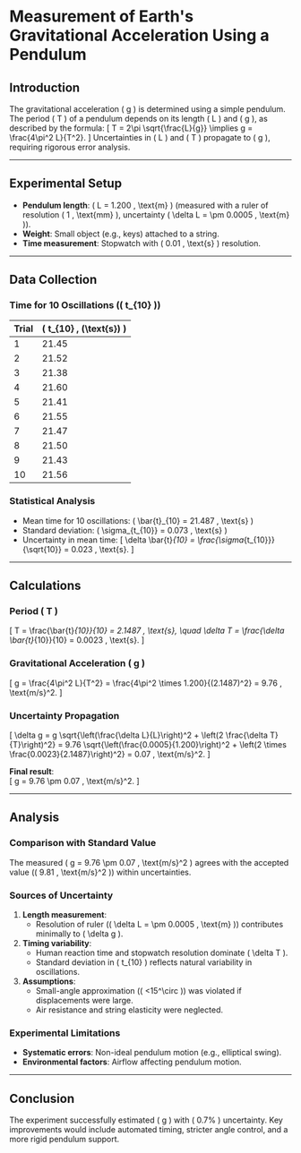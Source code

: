 # Measurement of Earth's Gravitational Acceleration Using a Pendulum

## Introduction
The gravitational acceleration \( g \) is determined using a simple pendulum. The period \( T \) of a pendulum depends on its length \( L \) and \( g \), as described by the formula:
\[
T = 2\pi \sqrt{\frac{L}{g}} \implies g = \frac{4\pi^2 L}{T^2}.
\]
Uncertainties in \( L \) and \( T \) propagate to \( g \), requiring rigorous error analysis.

---

## Experimental Setup
- **Pendulum length**: \( L = 1.200 \, \text{m} \) (measured with a ruler of resolution \( 1 \, \text{mm} \), uncertainty \( \delta L = \pm 0.0005 \, \text{m} \)).
- **Weight**: Small object (e.g., keys) attached to a string.
- **Time measurement**: Stopwatch with \( 0.01 \, \text{s} \) resolution.

---

## Data Collection
### Time for 10 Oscillations (\( t_{10} \))
| Trial | \( t_{10} \, (\text{s}) \) |
|-------|----------------------------|
| 1     | 21.45                      |
| 2     | 21.52                      |
| 3     | 21.38                      |
| 4     | 21.60                      |
| 5     | 21.41                      |
| 6     | 21.55                      |
| 7     | 21.47                      |
| 8     | 21.50                      |
| 9     | 21.43                      |
| 10    | 21.56                      |

### Statistical Analysis
- Mean time for 10 oscillations: \( \bar{t}_{10} = 21.487 \, \text{s} \)
- Standard deviation: \( \sigma_{t_{10}} = 0.073 \, \text{s} \)
- Uncertainty in mean time: 
\[
\delta \bar{t}_{10} = \frac{\sigma_{t_{10}}}{\sqrt{10}} = 0.023 \, \text{s}.
\]

---

## Calculations
### Period \( T \)
\[
T = \frac{\bar{t}_{10}}{10} = 2.1487 \, \text{s}, \quad \delta T = \frac{\delta \bar{t}_{10}}{10} = 0.0023 \, \text{s}.
\]

### Gravitational Acceleration \( g \)
\[
g = \frac{4\pi^2 L}{T^2} = \frac{4\pi^2 \times 1.200}{(2.1487)^2} = 9.76 \, \text{m/s}^2.
\]

### Uncertainty Propagation
\[
\delta g = g \sqrt{\left(\frac{\delta L}{L}\right)^2 + \left(2 \frac{\delta T}{T}\right)^2} = 9.76 \sqrt{\left(\frac{0.0005}{1.200}\right)^2 + \left(2 \times \frac{0.0023}{2.1487}\right)^2} = 0.07 \, \text{m/s}^2.
\]

**Final result**:  
\[
g = 9.76 \pm 0.07 \, \text{m/s}^2.
\]

---

## Analysis
### Comparison with Standard Value
The measured \( g = 9.76 \pm 0.07 \, \text{m/s}^2 \) agrees with the accepted value (\( 9.81 \, \text{m/s}^2 \)) within uncertainties.

### Sources of Uncertainty
1. **Length measurement**:
   - Resolution of ruler (\( \delta L = \pm 0.0005 \, \text{m} \)) contributes minimally to \( \delta g \).
2. **Timing variability**:
   - Human reaction time and stopwatch resolution dominate \( \delta T \).
   - Standard deviation in \( t_{10} \) reflects natural variability in oscillations.
3. **Assumptions**:
   - Small-angle approximation (\( <15^\circ \)) was violated if displacements were large.
   - Air resistance and string elasticity were neglected.

### Experimental Limitations
- **Systematic errors**: Non-ideal pendulum motion (e.g., elliptical swing).
- **Environmental factors**: Airflow affecting pendulum motion.

---

## Conclusion
The experiment successfully estimated \( g \) with \( 0.7\% \) uncertainty. Key improvements would include automated timing, stricter angle control, and a more rigid pendulum support.